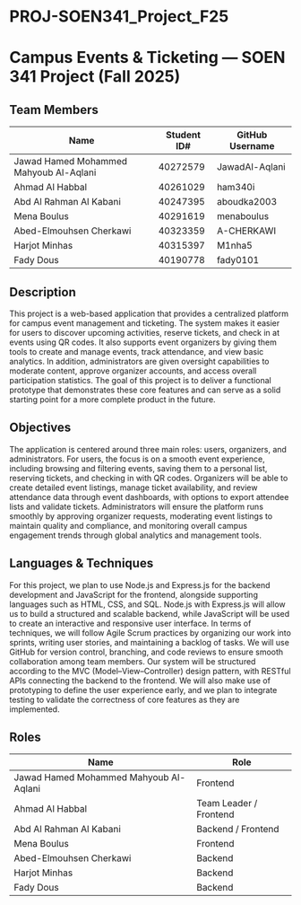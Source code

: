 # PROJ-SOEN341_Project_F25

# Campus Events & Ticketing — SOEN 341 Project (Fall 2025)

## Team Members

| Name                                      | Student ID# | GitHub Username |
|-------------------------------------------|-------------|-----------------|
| Jawad Hamed Mohammed Mahyoub Al-Aqlani    |  40272579   |  JawadAl-Aqlani |
| Ahmad Al Habbal                           |  40261029   |     ham340i     |
| Abd Al Rahman Al Kabani                   |  40247395   |   aboudka2003   |
| Mena Boulus                               |  40291619   |   menaboulus    |
| Abed-Elmouhsen Cherkawi                   |  40323359   |   A-CHERKAWI    |
| Harjot Minhas                             |  40315397   |     M1nha5      |
| Fady Dous                                 |  40190778   |    fady0101     |

## Description
This project is a web-based application that provides a centralized platform for campus event management and ticketing. The system makes it easier for users to discover upcoming activities, reserve tickets, and check in at events using QR codes. It also supports event organizers by giving them tools to create and manage events, track attendance, and view basic analytics. In addition, administrators are given oversight capabilities to moderate content, approve organizer accounts, and access overall participation statistics. The goal of this project is to deliver a functional prototype that demonstrates these core features and can serve as a solid starting point for a more complete product in the future.

## Objectives
The application is centered around three main roles: users, organizers, and administrators. For users, the focus is on a smooth event experience, including browsing and filtering events, saving them to a personal list, reserving tickets, and checking in with QR codes. Organizers will be able to create detailed event listings, manage ticket availability, and review attendance data through event dashboards, with options to export attendee lists and validate tickets. Administrators will ensure the platform runs smoothly by approving organizer requests, moderating event listings to maintain quality and compliance, and monitoring overall campus engagement trends through global analytics and management tools.

## Languages & Techniques
For this project, we plan to use Node.js and Express.js for the backend development and JavaScript for the frontend, alongside supporting languages such as HTML, CSS, and SQL. Node.js with Express.js will allow us to build a structured and scalable backend, while JavaScript will be used to create an interactive and responsive user interface. In terms of techniques, we will follow Agile Scrum practices by organizing our work into sprints, writing user stories, and maintaining a backlog of tasks. We will use GitHub for version control, branching, and code reviews to ensure smooth collaboration among team members. Our system will be structured according to the MVC (Model–View–Controller) design pattern, with RESTful APIs connecting the backend to the frontend. We will also make use of prototyping to define the user experience early, and we plan to integrate testing to validate the correctness of core features as they are implemented.

## Roles

| Name                                      |           Role            |
|-------------------------------------------|---------------------------|
| Jawad Hamed Mohammed Mahyoub Al-Aqlani    |          Frontend         |
| Ahmad Al Habbal                           |   Team Leader / Frontend  |
| Abd Al Rahman Al Kabani                   |       Backend / Frontend  |
| Mena Boulus                               |         Frontend          |
| Abed-Elmouhsen Cherkawi                   |         Backend           |
| Harjot Minhas                             |         Backend           |
| Fady Dous                                 |         Backend           |

